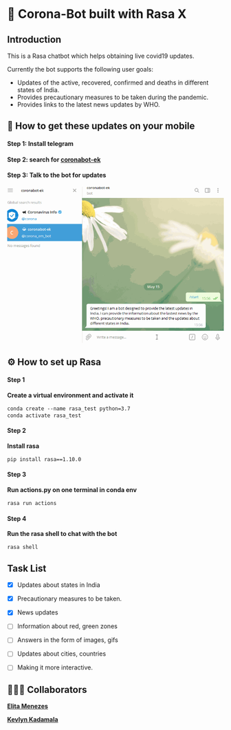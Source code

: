 # 🤖 Corona-Bot built with Rasa X

## Introduction
This is a Rasa chatbot which helps obtaining live covid19 updates.

Currently the bot supports the following user goals:

* Updates of the active, recovered, confirmed and deaths in different states of India.
* Provides precautionary measures to be taken during the pandemic.
* Provides links to the latest news updates by WHO.


## 📱 How to get these updates on your mobile
#### Step 1: Install telegram
#### Step 2: search for [coronabot-ek](https://t.me/corona_em_bot)
#### Step 3: Talk to the bot for updates


![CoronaBot Working gif](gif/corona_bot.gif)


## ⚙️ How to set up Rasa

#### Step 1
**Create a virtual environment and activate it**
```
conda create --name rasa_test python=3.7
conda activate rasa_test
```

#### Step 2
**Install rasa**
```
pip install rasa==1.10.0
```

#### Step 3
**Run actions.py on one terminal in conda env**
```
rasa run actions
```

#### Step 4
**Run the rasa shell to chat with the bot**
```
rasa shell
```

## Task List
- [x] Updates about states in India
- [x] Precautionary measures to be taken.
- [x] News updates
- [ ] Information about red, green zones
- [ ] Answers in the form of images, gifs
- [ ] Updates about cities, countries
- [ ] Making it more interactive.


## 👨🏼‍💻 Collaborators
**[Elita Menezes](https://github.com/ELITA04)**

**[Kevlyn Kadamala](https://github.com/kad99kev)**


